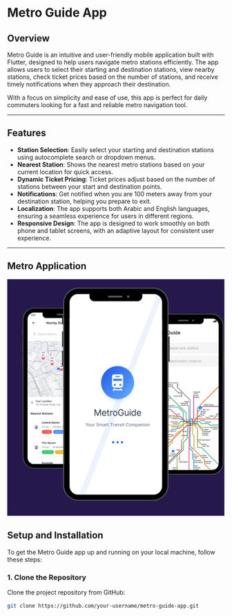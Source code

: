 # Metro Guide App

## Overview
Metro Guide is an intuitive and user-friendly mobile application built with Flutter, designed to help users navigate metro stations efficiently. The app allows users to select their starting and destination stations, view nearby stations, check ticket prices based on the number of stations, and receive timely notifications when they approach their destination.

With a focus on simplicity and ease of use, this app is perfect for daily commuters looking for a fast and reliable metro navigation tool.

---

## Features

- **Station Selection**: Easily select your starting and destination stations using autocomplete search or dropdown menus.
- **Nearest Station**: Shows the nearest metro stations based on your current location for quick access.
- **Dynamic Ticket Pricing**: Ticket prices adjust based on the number of stations between your start and destination points.
- **Notifications**: Get notified when you are 100 meters away from your destination station, helping you prepare to exit.
- **Localization**: The app supports both Arabic and English languages, ensuring a seamless experience for users in different regions.
- **Responsive Design**: The app is designed to work smoothly on both phone and tablet screens, with an adaptive layout for consistent user experience.

---

## Metro Application 



![Metro App](https://github.com/AyaaMohammedsayed/Metro_App_DEPI/blob/410c3e59ae532d460ec1d0567457ae0074c6355d/Metro%20mokeup.png)



## Setup and Installation

To get the Metro Guide app up and running on your local machine, follow these steps:

### 1. Clone the Repository

Clone the project repository from GitHub:

```bash
git clone https://github.com/your-username/metro-guide-app.git
